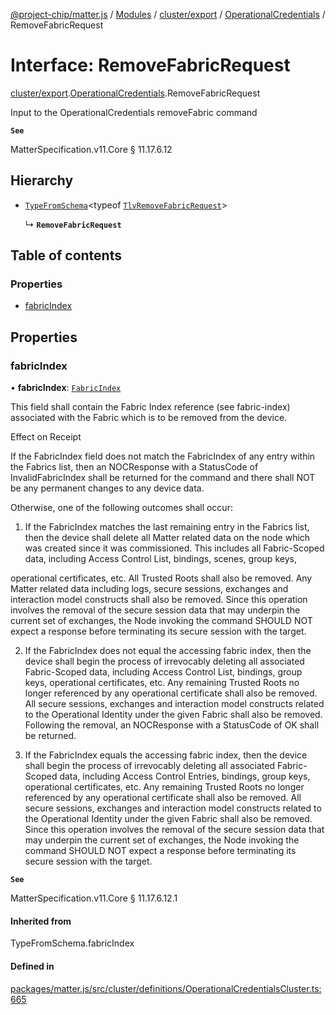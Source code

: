 [@project-chip/matter.js](../README.md) / [Modules](../modules.md) / [cluster/export](../modules/cluster_export.md) / [OperationalCredentials](../modules/cluster_export.OperationalCredentials.md) / RemoveFabricRequest

# Interface: RemoveFabricRequest

[cluster/export](../modules/cluster_export.md).[OperationalCredentials](../modules/cluster_export.OperationalCredentials.md).RemoveFabricRequest

Input to the OperationalCredentials removeFabric command

**`See`**

MatterSpecification.v11.Core § 11.17.6.12

## Hierarchy

- [`TypeFromSchema`](../modules/tlv_export.md#typefromschema)\<typeof [`TlvRemoveFabricRequest`](../modules/cluster_export.OperationalCredentials.md#tlvremovefabricrequest)\>

  ↳ **`RemoveFabricRequest`**

## Table of contents

### Properties

- [fabricIndex](cluster_export.OperationalCredentials.RemoveFabricRequest.md#fabricindex)

## Properties

### fabricIndex

• **fabricIndex**: [`FabricIndex`](../modules/datatype_export.md#fabricindex)

This field shall contain the Fabric Index reference (see fabric-index) associated with the Fabric which is
to be removed from the device.

Effect on Receipt

If the FabricIndex field does not match the FabricIndex of any entry within the Fabrics list, then an
NOCResponse with a StatusCode of InvalidFabricIndex shall be returned for the command and there shall NOT be
any permanent changes to any device data.

Otherwise, one of the following outcomes shall occur:

  1. If the FabricIndex matches the last remaining entry in the Fabrics list, then the device shall delete
     all Matter related data on the node which was created since it was commissioned. This includes all
     Fabric-Scoped data, including Access Control List, bindings, scenes, group keys,

operational certificates, etc. All Trusted Roots shall also be removed. Any Matter related data including
logs, secure sessions, exchanges and interaction model constructs shall also be removed. Since this
operation involves the removal of the secure session data that may underpin the current set of exchanges,
the Node invoking the command SHOULD NOT expect a response before terminating its secure session with the
target.

2. If the FabricIndex does not equal the accessing fabric index, then the device shall begin the process of
irrevocably deleting all associated Fabric-Scoped data, including Access Control List, bindings, group keys,
operational certificates, etc. Any remaining Trusted Roots no longer referenced by any operational
certificate shall also be removed. All secure sessions, exchanges and interaction model constructs related
to the Operational Identity under the given Fabric shall also be removed. Following the removal, an
NOCResponse with a StatusCode of OK shall be returned.

3. If the FabricIndex equals the accessing fabric index, then the device shall begin the process of
irrevocably deleting all associated Fabric-Scoped data, including Access Control Entries, bindings, group
keys, operational certificates, etc. Any remaining Trusted Roots no longer referenced by any operational
certificate shall also be removed. All secure sessions, exchanges and interaction model constructs related
to the Operational Identity under the given Fabric shall also be removed. Since this operation involves the
removal of the secure session data that may underpin the current set of exchanges, the Node invoking the
command SHOULD NOT expect a response before terminating its secure session with the target.

**`See`**

MatterSpecification.v11.Core § 11.17.6.12.1

#### Inherited from

TypeFromSchema.fabricIndex

#### Defined in

[packages/matter.js/src/cluster/definitions/OperationalCredentialsCluster.ts:665](https://github.com/project-chip/matter.js/blob/558e12c94a201592c28c7bc0743705360b3e5ca6/packages/matter.js/src/cluster/definitions/OperationalCredentialsCluster.ts#L665)
